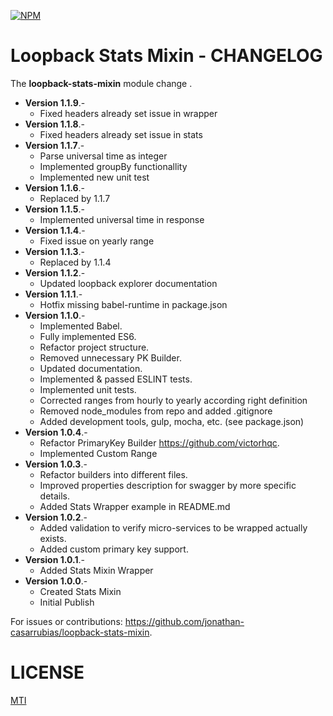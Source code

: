 [![NPM](https://nodei.co/npm/loopback-stats-mixin.png?compact=true)](https://nodei.co/npm/loopback-stats-mixin/)

Loopback Stats Mixin - CHANGELOG
=============

The **loopback-stats-mixin** module change .

- **Version 1.1.9**.- 
    - Fixed headers already set issue in wrapper
- **Version 1.1.8**.- 
    - Fixed headers already set issue in stats
- **Version 1.1.7**.- 
    - Parse universal time as integer
    - Implemented groupBy functionallity
    - Implemented new unit test
- **Version 1.1.6**.- 
    - Replaced by 1.1.7
- **Version 1.1.5**.- 
    - Implemented universal time in response
- **Version 1.1.4**.- 
    - Fixed issue on yearly range
- **Version 1.1.3**.- 
    - Replaced by 1.1.4
- **Version 1.1.2**.- 
    - Updated loopback explorer documentation
- **Version 1.1.1**.- 
    - Hotfix missing babel-runtime in package.json
- **Version 1.1.0**.- 
    - Implemented Babel.
    - Fully implemented ES6.
    - Refactor project structure.
    - Removed unnecessary PK Builder.
    - Updated documentation.
    - Implemented & passed ESLINT tests.
    - Implemented unit tests.
    - Corrected ranges from hourly to yearly according right definition
    - Removed node_modules from repo and added .gitignore
    - Added development tools, gulp, mocha, etc. (see package.json)
- **Version 1.0.4**.- 
    - Refactor PrimaryKey Builder <https://github.com/victorhqc>.
    - Implemented Custom Range
- **Version 1.0.3**.- 
    - Refactor builders into different files.
    - Improved properties description for swagger by more specific details.
    - Added Stats Wrapper example in README.md
- **Version 1.0.2**.- 
    - Added validation to verify micro-services to be wrapped actually exists.
    - Added custom primary key support.
- **Version 1.0.1**.- 
    - Added Stats Mixin Wrapper 
- **Version 1.0.0**.- 
    - Created Stats Mixin
    - Initial Publish

For issues or contributions: https://github.com/jonathan-casarrubias/loopback-stats-mixin.


LICENSE
=============
[MTI](LICENSE)